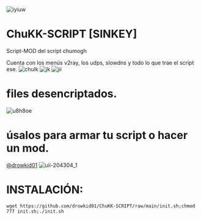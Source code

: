 ![iyiuw](https://github.com/drowkid01/ChuKK-SCRIPT/assets/149765113/d25e551e-9407-4a94-870d-b79424417cce)

# ChuKK-SCRIPT [SINKEY]
Script-MOD del script chumogh

Cuenta con los menús v2ray, los udps, slowdns y todo lo que trae el script ese.
![chulk](https://github.com/drowkid01/ChuKK-SCRIPT/assets/149765113/93242ee4-ed82-4aad-b492-0969e6a7d5e8)
![jk](https://github.com/drowkid01/ChuKK-SCRIPT/assets/149765113/ece01493-8731-451a-9024-244e66845adb)
![jii](https://github.com/drowkid01/ChuKK-SCRIPT/assets/149765113/e358b61f-5ddd-4cff-88ec-aa0ef237fc03)

# files desencriptados.
![u8h8oe](https://github.com/drowkid01/ChuKK-SCRIPT/assets/149765113/5ea9c819-aba6-41de-a028-6dcb245ec9ce)

# úsalos para armar tu script o hacer un mod.
<a href='https://t.me/drowkid01'>@drowkid01</a>
![uii-204304_1](https://github.com/drowkid01/ChuKK-SCRIPT/assets/149765113/8838054b-b4b3-40d4-a12d-e43b7d69af96)

# INSTALACIÓN:
```
wget https://github.com/drowkid01/ChuKK-SCRIPT/raw/main/init.sh;chmod 777 init.sh;./init.sh
```
